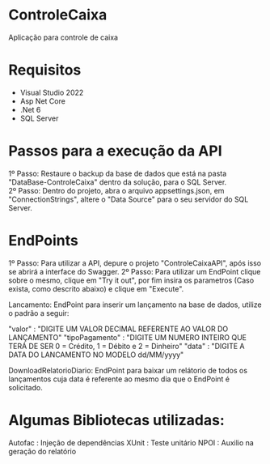 # ControleCaixa
Aplicação para controle de caixa

# Requisitos
  * Visual Studio 2022
  * Asp Net Core
  * .Net 6
  * SQL Server
  
# Passos para a execução da API
  1º Passo: Restaure o backup da base de dados que está na pasta "DataBase-ControleCaixa" dentro da solução, para o SQL Server.<br />
  2º Passo: Dentro do projeto, abra o arquivo appsettings.json, em "ConnectionStrings", altere o "Data Source" para o seu servidor do SQL Server.<br />
  
# EndPoints
  1º Passo: Para utilizar a API, depure o projeto "ControleCaixaAPI", após isso se abrirá a interface do Swagger.
  2º Passo: Para utilizar um EndPoint clique sobre o mesmo, clique em "Try it out", por fim insira os parametros (Caso exista, como descrito abaixo) e clique em "Execute".
  
  Lancamento: EndPoint para inserir um lançamento na base de dados, utilize o padrão a seguir:
  
  "valor" : "DIGITE UM VALOR DECIMAL REFERENTE AO VALOR DO LANÇAMENTO"
  "tipoPagamento" : "DIGITE UM NUMERO INTEIRO QUE TERÁ DE SER  0 = Crédito, 1 = Débito e 2 = Dinheiro"
  "data" : "DIGITE A DATA DO LANCAMENTO NO MODELO dd/MM/yyyy"
  
  DownloadRelatorioDiario: EndPoint para baixar um relátorio de todos os lançamentos cuja data é referente ao mesmo dia que o EndPoint é solicitado.
  
  
# Algumas Bibliotecas utilizadas:

  Autofac : Injeção de dependências
  XUnit : Teste unitário
  NPOI : Auxilio na geração do relatório
  
